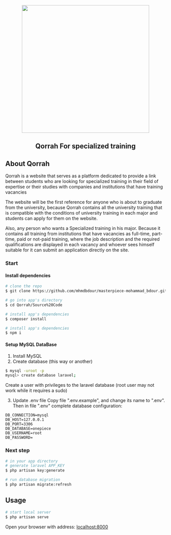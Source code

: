 <p align="center"><a href="https://laravel.com" target="_blank"><img src="https://res.cloudinary.com/dcptkluic/image/upload/v1619727879/TADREEB/logo_qa70zq.png" width="400"></a></p>

<h2 align="center">
 Qorrah For specialized training
</h2>

## About Qorrah

Qorrah is a website that serves as a platform dedicated to provide a
link between students who are looking for specialized training in their
field of expertise or their studies with companies and institutions that
have training vacancies

The website will be the first reference for anyone who is about to
graduate from the university, because Qorrah contains all the university
training that is compatible with the conditions of university training in
each major and students can apply for them on the website.

Also, any person who wants a Specialized training in his major.
Because it contains all training from institutions that have vacancies as
full-time, part-time, paid or not-paid training, where the job description
and the required qualifications are displayed in each vacancy and
whoever sees himself suitable for it can submit an application directly on
the site.


###  Start 

#### Install dependencies

```bash
# clone the repo
$ git clone https://github.com/mhmdbdour/masterpiece-mohammad_bdour.git Qorrah

# go into app's directory
$ cd Qorrah/Source%20Code

# install app's dependencies
$ composer install

# install app's dependencies
$ npm i
```

#### Setup MySQL DataBase

1. Install MySQL
2. Create database (this way or another)
``` bash
$ mysql -uroot -p
mysql> create database laravel;
```
Create a user with privileges to the laravel database (root user may not work while it requires a sudo)

3. Update .env file
Copy file ".env.example", and change its name to ".env".
Then in file ".env" complete database configuration:
```
DB_CONNECTION=mysql
DB_HOST=127.0.0.1
DB_PORT=3306
DB_DATABASE=onepiece
DB_USERNAME=root
DB_PASSWORD=
```

### Next step

``` bash
# in your app directory
# generate laravel APP_KEY
$ php artisan key:generate

# run database migration 
$ php artisan migrate:refresh 

```

## Usage

``` bash
# start local server
$ php artisan serve

```

Open your browser with address: [localhost:8000](localhost:8000)  